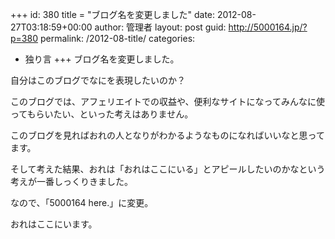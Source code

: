 +++
id: 380
title = "ブログ名を変更しました"
date: 2012-08-27T03:18:59+00:00
author: 管理者
layout: post
guid: http://5000164.jp/?p=380
permalink: /2012-08-title/
categories:
  - 独り言
+++
ブログ名を変更しました。
  
自分はこのブログでなにを表現したいのか？
  
このブログでは、アフェリエイトでの収益や、便利なサイトになってみんなに使ってもらいたい、といった考えはありません。
  
このブログを見ればおれの人となりがわかるようなものになればいいなと思ってます。
  
そして考えた結果、おれは「おれはここにいる」とアピールしたいのかなという考えが一番しっくりきました。
  
なので、「5000164 here.」に変更。 

おれはここにいます。